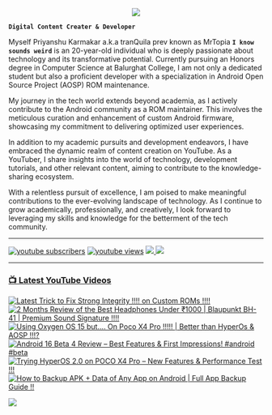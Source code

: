 <p align="center">
  <img src="https://readme-typing-svg.herokuapp.com?lines=Hello+World!;Welcome+to+my+Profile!;MrTopia!;A+Passionate+Developer+from+INDIA!&center=true&width=380&height=55">
</p>


**`Digital Content Creater & Developer`**

Myself Priyanshu Karmakar a.k.a tranQuila prev known as MrTopia **`I know sounds weird`** is an 20-year-old individual who is deeply passionate about technology and its transformative potential. Currently pursuing an Honors degree in Computer Science at Balurghat College, I am not only a dedicated student but also a proficient developer with a specialization in Android Open Source Project (AOSP) ROM maintenance.

My journey in the tech world extends beyond academia, as I actively contribute to the Android community as a ROM maintainer. This involves the meticulous curation and enhancement of custom Android firmware, showcasing my commitment to delivering optimized user experiences.

In addition to my academic pursuits and development endeavors, I have embraced the dynamic realm of content creation on YouTube. As a YouTuber, I share insights into the world of technology, development tutorials, and other relevant content, aiming to contribute to the knowledge-sharing ecosystem.

With a relentless pursuit of excellence, I am poised to make meaningful contributions to the ever-evolving landscape of technology. As I continue to grow academically, professionally, and creatively, I look forward to leveraging my skills and knowledge for the betterment of the tech community. 

---

<!-- Social icons section -->
 <p align="left">
      <a href="https://www.youtube.com/@topiatv.official">
         <img alt="youtube subscribers" title="Subscribe to my YouTube channel" src="https://custom-icon-badges.demolab.com/youtube/channel/subscribers/UCD3rA1qQuUMQaFnzvkFp5NA?color=%23E05D44&label=SUBSCRIBE&logo=video&logoColor=white&style=for-the-badge&labelColor=CE4630"/></a> 
      <a href="https://www.youtube.com/@topiatv.official">
         <img alt="youtube views" title="YouTube views" src="https://custom-icon-badges.demolab.com/youtube/channel/views/UCD3rA1qQuUMQaFnzvkFp5NA?color=%23E1AD0E&logo=eye&logoColor=white&style=for-the-badge&labelColor=C79600"/></a>
      <a href="https://t.me/MrTopiA">
        <img src="https://custom-icon-badges.demolab.com/badge/MrTopiA-229ed9?style=for-the-badge&logo=telegram&logoColor=white">
    <a href="https://www.buymeacoffee.com/mrtopia">
        <img src="https://custom-icon-badges.demolab.com/badge/MrTopia-ffff00?style=for-the-badge&logo=coffee-meow">
   </p>
      
---

### 📺 Latest YouTube Videos

<!-- BEGIN YOUTUBE-CARDS -->
[![Latest Trick to Fix Strong Integrity !!!! on Custom ROMs !!!!](https://ytcards.demolab.com/?id=94lfZ6JYNeY&title=Latest+Trick+to+Fix+Strong+Integrity+%21%21%21%21+on+Custom+ROMs+%21%21%21%21&lang=en&timestamp=1747843535&background_color=%230d1117&title_color=%23ffffff&stats_color=%23dedede&max_title_lines=1&width=250&border_radius=5 "Latest Trick to Fix Strong Integrity !!!! on Custom ROMs !!!!")](https://www.youtube.com/watch?v=94lfZ6JYNeY)
[![2 Months Review of the Best Headphones Under ₹1000 | Blaupunkt BH-41 | Premium Sound Signature !!!!](https://ytcards.demolab.com/?id=__guz5V2Yqc&title=2+Months+Review+of+the+Best+Headphones+Under+%E2%82%B91000+%7C+Blaupunkt+BH-41+%7C+Premium+Sound+Signature+%21%21%21%21&lang=en&timestamp=1746364689&background_color=%230d1117&title_color=%23ffffff&stats_color=%23dedede&max_title_lines=1&width=250&border_radius=5 "2 Months Review of the Best Headphones Under ₹1000 | Blaupunkt BH-41 | Premium Sound Signature !!!!")](https://www.youtube.com/watch?v=__guz5V2Yqc)
[![Using Oxygen OS 15 but.... On Poco X4 Pro !!!!! | Better than HyperOs & AOSP !!!?](https://ytcards.demolab.com/?id=lH412EFgVwI&title=Using+Oxygen+OS+15+but....+On+Poco+X4+Pro+%21%21%21%21%21+%7C+Better+than+HyperOs+%26+AOSP+%21%21%21%3F&lang=en&timestamp=1746085609&background_color=%230d1117&title_color=%23ffffff&stats_color=%23dedede&max_title_lines=1&width=250&border_radius=5 "Using Oxygen OS 15 but.... On Poco X4 Pro !!!!! | Better than HyperOs & AOSP !!!?")](https://www.youtube.com/watch?v=lH412EFgVwI)
[![Android 16 Beta 4 Review – Best Features & First Impressions! #android #beta](https://ytcards.demolab.com/?id=7t7bMgIRlic&title=Android+16+Beta+4+Review+%E2%80%93+Best+Features+%26+First+Impressions%21+%23android+%23beta&lang=en&timestamp=1745132877&background_color=%230d1117&title_color=%23ffffff&stats_color=%23dedede&max_title_lines=1&width=250&border_radius=5 "Android 16 Beta 4 Review – Best Features & First Impressions! #android #beta")](https://www.youtube.com/watch?v=7t7bMgIRlic)
[![Trying HyperOS 2.0 on POCO X4 Pro – New Features & Performance Test !!!](https://ytcards.demolab.com/?id=rJTyzkZusIE&title=Trying+HyperOS+2.0+on+POCO+X4+Pro+%E2%80%93+New+Features+%26+Performance+Test+%21%21%21&lang=en&timestamp=1744888703&background_color=%230d1117&title_color=%23ffffff&stats_color=%23dedede&max_title_lines=1&width=250&border_radius=5 "Trying HyperOS 2.0 on POCO X4 Pro – New Features & Performance Test !!!")](https://www.youtube.com/watch?v=rJTyzkZusIE)
[![How to Backup APK + Data of Any App on Android | Full App Backup Guide !!](https://ytcards.demolab.com/?id=_wmTp-UwSFc&title=How+to+Backup+APK+%2B+Data+of+Any+App+on+Android+%7C+Full+App+Backup+Guide+%21%21&lang=en&timestamp=1744536120&background_color=%230d1117&title_color=%23ffffff&stats_color=%23dedede&max_title_lines=1&width=250&border_radius=5 "How to Backup APK + Data of Any App on Android | Full App Backup Guide !!")](https://www.youtube.com/watch?v=_wmTp-UwSFc)
<!-- END YOUTUBE-CARDS -->

[<img src="https://custom-icon-badges.demolab.com/badge/-Subscribe%20For%20More-red?style=for-the-badge&logo=video&logoColor=white"/>](https://www.youtube.com/@topiatv.official)


#
